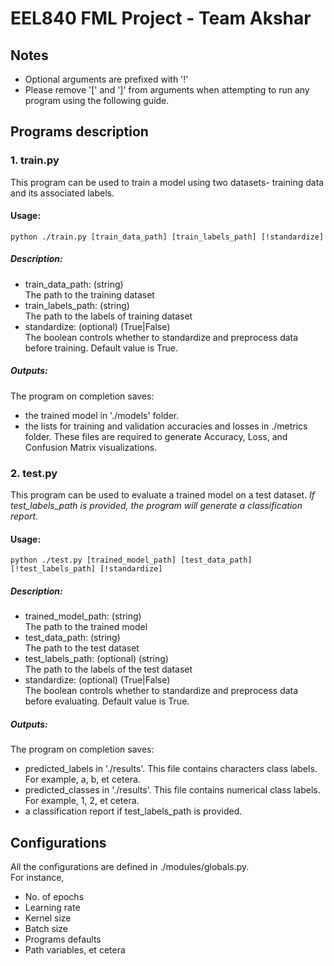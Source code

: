 # EEL840 FML Project - Team Akshar


## Notes
* Optional arguments are prefixed with '!'
* Please remove '[' and ']' from arguments when attempting to run any program using the following guide.

## Programs description

### 1. train.py
This program can be used to train a model using two datasets- training data and its associated labels.

#### Usage:
```
python ./train.py [train_data_path] [train_labels_path] [!standardize]
```

##### Description:
* train_data_path: (string) <br>
The path to the training dataset
* train_labels_path: (string) <br>
The path to the labels of training dataset
* standardize: (optional) (True|False) <br>
The boolean controls whether to standardize and preprocess data before training. Default value is True.

##### Outputs:
The program on completion saves:
* the trained model in './models' folder.
* the lists for training and validation accuracies and losses in ./metrics folder. These files are required to generate Accuracy, Loss, and Confusion Matrix visualizations.

### 2. test.py
This program can be used to evaluate a trained model on a test dataset. *If test_labels_path is provided, the program will generate a classification report.*

#### Usage:
```
python ./test.py [trained_model_path] [test_data_path] [!test_labels_path] [!standardize]
```

##### Description:
* trained_model_path: (string) <br>
The path to the trained model
* test_data_path: (string) <br>
The path to the test dataset
* test_labels_path: (optional) (string) <br>
The path to the labels of the test dataset
* standardize: (optional) (True|False) <br>
The boolean controls whether to standardize and preprocess data before evaluating. Default value is True.

##### Outputs:
The program on completion saves:
* predicted_labels in './results'. This file contains characters class labels. For example, a, b, et cetera.
* predicted_classes in './results'. This file contains numerical class labels. For example, 1, 2, et cetera.
* a classification report if test_labels_path is provided.

## Configurations
All the configurations are defined in ./modules/globals.py. <br>
For instance,
* No. of epochs
* Learning rate
* Kernel size
* Batch size
* Programs defaults
* Path variables, et cetera